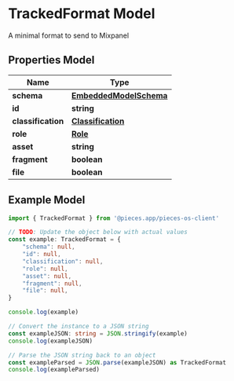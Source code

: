 
# TrackedFormat Model

A minimal format to send to Mixpanel

## Properties Model

Name | Type
------------ | -------------
**schema** | [**EmbeddedModelSchema**](EmbeddedModelSchema)
**id** | **string**
**classification** | [**Classification**](Classification)
**role** | [**Role**](Role)
**asset** | **string**
**fragment** | **boolean**
**file** | **boolean**

## Example Model

```typescript
import { TrackedFormat } from '@pieces.app/pieces-os-client'

// TODO: Update the object below with actual values
const example: TrackedFormat = {
    "schema": null,
    "id": null,
    "classification": null,
    "role": null,
    "asset": null,
    "fragment": null,
    "file": null,
}

console.log(example)

// Convert the instance to a JSON string
const exampleJSON: string = JSON.stringify(example)
console.log(exampleJSON)

// Parse the JSON string back to an object
const exampleParsed = JSON.parse(exampleJSON) as TrackedFormat
console.log(exampleParsed)
```


